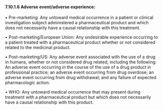 #### 7.10.1.6 Adverse event/adverse experience: 

• Pre-marketing: Any untoward medical occurrence in a patient or clinical investigation subject administered a pharmaceutical product and which does not necessarily have a causal relationship with this treatment.

• Post-marketing/European Union: Any undesirable experience occurring to a patient treated with a pharmaceutical product whether or not considered related to the medicinal product.

• Post-marketing/US: Any adverse event associated with the use of a drug in humans, whether or not considered drug related, including the following: An adverse event occurring in the course of the use of a drug product in professional practice; an adverse event occurring from drug overdose; an adverse event occurring from drug withdrawal; and any failure of expected pharmacologic action.

• WHO: Any untoward medical occurrence that may present during treatment with a pharmaceutical product but which does not necessarily have a causal relationship with this product.
